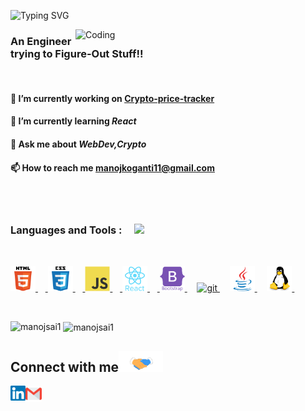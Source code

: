 <!-- [![MasterHead](https://miro.medium.com/max/1360/0*gqO3slLmGb4mUeje.gif)] -->

![Typing SVG](https://readme-typing-svg.herokuapp.com?font=Architects+Daughter&color=000000&size=30&lines=Hello+World!+I'm+Manoj!+👋;I'm+a+Front+End+Developer)


<!-- <h1 align="center">Hello World, I'm Manoj <img src="https://github.com/ABSphreak/ABSphreak/blob/master/gifs/Hi.gif" width="30px"> </h1> -->


<img align="right" alt="Coding" width="400" src="https://cdn.dribbble.com/users/1162077/screenshots/3848914/programmer.gif">

<h3 align="cente">An Engineer trying to Figure-Out Stuff!!</h3>
<br> 





#### 🔭 I’m currently working on **[Crypto-price-tracker](https://trackcryptocurrency.netlify.app/)**
 
#### 🌱 I’m currently learning ***React***

#### 💬 Ask me about ***WebDev,Crypto***

#### 📫 How to reach me **manojkoganti11@gmail.com**

<br> <br> 




<h3 align="left">Languages and Tools : &nbsp;&nbsp;&nbsp;&nbsp;<img src = "https://media2.giphy.com/media/QssGEmpkyEOhBCb7e1/giphy.gif?cid=ecf05e47a0n3gi1bfqntqmob8g9aid1oyj2wr3ds3mg700bl&rid=giphy.gif" width = 30px></h3> 
<br> 


<a href="https://www.w3.org/html/" target="_blank" rel="noreferrer"> <img src="https://raw.githubusercontent.com/devicons/devicon/master/icons/html5/html5-original-wordmark.svg" alt="html5" width="40" height="40"/> </a>&nbsp;&nbsp;&nbsp;<a href="https://www.w3schools.com/css/" target="_blank" rel="noreferrer"> <img src="https://raw.githubusercontent.com/devicons/devicon/master/icons/css3/css3-original-wordmark.svg" alt="css3" width="40" height="40"/> </a>&nbsp;&nbsp;&nbsp;<a href="https://developer.mozilla.org/en-US/docs/Web/JavaScript" target="_blank" rel="noreferrer"> <img src="https://raw.githubusercontent.com/devicons/devicon/master/icons/javascript/javascript-original.svg" alt="javascript" width="40" height="40"/> </a> &nbsp;&nbsp;&nbsp;<a href="https://reactjs.org/" target="_blank" rel="noreferrer"> <img src="https://raw.githubusercontent.com/devicons/devicon/master/icons/react/react-original-wordmark.svg" alt="react" width="40" height="40"/> </a> &nbsp;&nbsp;&nbsp;<a href="https://getbootstrap.com" target="_blank" rel="noreferrer"> <img src="https://raw.githubusercontent.com/devicons/devicon/master/icons/bootstrap/bootstrap-plain-wordmark.svg" alt="bootstrap" width="40" height="40"/> </a>&nbsp;&nbsp;&nbsp;   <a href="https://git-scm.com/" target="_blank" rel="noreferrer"> <img src="https://www.vectorlogo.zone/logos/git-scm/git-scm-icon.svg" alt="git" width="40" height="40"/> </a> &nbsp;&nbsp;&nbsp;   <a href="https://www.java.com" target="_blank" rel="noreferrer"> <img src="https://raw.githubusercontent.com/devicons/devicon/master/icons/java/java-original.svg" alt="java" width="40" height="40"/> </a>&nbsp;&nbsp;&nbsp; 
<a href="https://www.linux.org/" target="_blank" rel="noreferrer"> <img src="https://raw.githubusercontent.com/devicons/devicon/master/icons/linux/linux-original.svg" alt="linux" width="40" height="40"/> </a> &nbsp;&nbsp;&nbsp;
  
  <br> 

<p><img align="left" src="https://github-readme-stats.vercel.app/api/top-langs?username=manojsai1&show_icons=true&locale=en&layout=compact" alt="manojsai1" /></p>



<p>&nbsp;<img align="center" width="400" src="https://github-readme-stats.vercel.app/api?username=manojsai1&show_icons=true&locale=en" alt="manojsai1" /></p>



<h2>Connect with me<img align="left " src="https://raw.githubusercontent.com/VarunV991/VarunV991/master/Assets/Handshake.gif" height="33px" /></h2> 
<div align='left'> 
  <a href="https://www.linkedin.com/in/manojsai1/">
    <img align="left" alt="Varun | Linkedin" width="24px" src="https://github.com/VarunV991/VarunV991/blob/master/Assets/Linkedin.svg" />
  </a>
  <a href="mailto:manojkoganti11@gmail.com">
    <img align="left" alt="Varun | Gmail" width="26px" src="https://github.com/VarunV991/VarunV991/blob/master/Assets/Gmail.svg" />
  </a>
